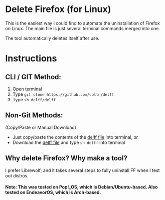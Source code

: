 # Delete Firefox (for Linux)

This is the easiest way I could find to automate the uninstallation of Firefox on Linux.
The main file is just several terminal commands merged into one.

The tool automatically deletes itself after use.

# Instructions

## CLI / GIT Method:

1. Open terminal
2. Type `git clone https://github.com/coltn/delff`
3. Type `sh delff/delff`

## Non-Git Methods:
(Copy/Paste or Manual Download)

* Just copy/paste the contents of the [delff file](https://github.com/coltn/delff/blob/main/delff "delff") into terminal, or
* Download the [delff file](https://github.com/coltn/delff/blob/main/delff "delff") and type `sh delff` into terminal

## Why delete Firefox? Why make a tool?
I prefer Librewolf; and it takes several steps to fully uninstall FF when I test out distros.

#### Note: This was tested on Pop!\_OS, which is Debian/Ubuntu-based. Also tested on EndeavorOS, which is Arch-based.
